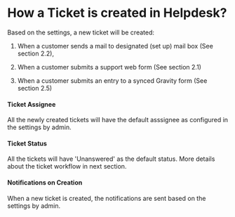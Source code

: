 
# How a Ticket is created in Helpdesk?

Based on the settings, a new ticket will be created:

1. When a customer sends a mail to designated (set up) mail box (See section 2.2),

2. When a customer submits a support web form (See section 2.1)

3. When a customer submits an entry to a synced Gravity form (See section 2.5)

#### Ticket Assignee
All the newly created tickets will have the default asssignee as configured in the settings by admin.

#### Ticket Status
All the tickets will have 'Unanswered' as the default status. More details about the ticket workflow in next section.

#### Notifications on Creation
When a new ticket is created, the notifications are sent based on the settings by admin.

